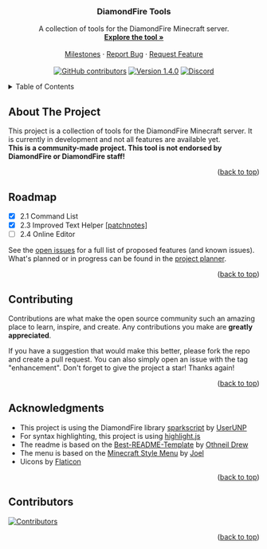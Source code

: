 <!-- Improved compatibility of back to top link: See: https://github.com/othneildrew/Best-README-Template/pull/73 -->
<a name="readme-top"></a>

<!-- PROJECT LOGO -->
<br/>
<div align="center">
<!-- <a href="https://github.com/github_username/repo_name">
    <img src="data/images/logo.png" alt="Logo" width="auto" height="80">
</a> -->

<h3 align="center">DiamondFire Tools</h3>

<p align="center">
    A collection of tools for the DiamondFire Minecraft server.
    <br/>
    <a href="http://dftools.rf.gd"><strong>Explore the tool »</strong></a>
    <br/>
    <br/>
    <a href="https://github.com/Racooder/DiamondFire-Tools/milestones">Milestones</a>
    ·
    <a href="https://github.com/Racooder/DiamondFire-Tools/issues/new?assignees=&labels=bug&template=bug_report.yaml&title=%5BBug%5D%3A+">Report Bug</a>
    ·
    <a href="https://github.com/Racooder/DiamondFire-Tools/issues/new?assignees=&labels=enhancement&template=feature_request.yaml&title=%5BFeature%5D%3A+">Request Feature</a>
    <br/>
    <br/>
    <a href="https://github.com/Racooder/DiamondFire-Tools/graphs/contributors"><img alt="GitHub contributors" src="https://img.shields.io/github/contributors/racooder/diamondfire-tools?color=%2358A6FF&logo=GitHub&style=for-the-badge"></a>
    <a href="https://dftools.rf.gd/"><img alt="Version 1.4.0" src="https://img.shields.io/badge/VERSION-1.4.0-%20%20%20%20%2358A6FF?style=for-the-badge"></a>
    <a href="https://discord.com/invite/gqWpQnkN5h"><img alt="Discord" src="https://img.shields.io/discord/651800564966883328?color=%2358A6FF&label=discord&logo=Discord&style=for-the-badge"></a>
</p>
</div>

<!-- TABLE OF CONTENTS -->
<details>
    <summary>Table of Contents</summary>
    <ol>
        <li><a href="#about-the-project">About The Project</a></li>
        <li><a href="#roadmap">Roadmap</a></li>
        <li><a href="#contributing">Contributing</a></li>
        <li><a href="#acknowledgments">Acknowledgments</a></li>
        <li><a href="#contributors">Contributors</a></li>
    </ol>
</details>

<!-- ABOUT THE PROJECT -->
## About The Project

This project is a collection of tools for the DiamondFire Minecraft server. It is currently in development and not all features are available yet.
<br/>
<strong>This is a community-made project. This tool is not endorsed by DiamondFire or DiamondFire staff!</strong>

<p align="right">(<a href="#readme-top">back to top</a>)</p>

<!-- ROADMAP -->
## Roadmap

- [x] 2.1 Command List
- [x] 2.3 Improved Text Helper [\[patchnotes\]](https://github.com/Racooder/DiamondFire-Tools/pull/43)
- [ ] 2.4 Online Editor

See the [open issues](https://github.com/github_username/repo_name/issues) for a full list of proposed features (and known issues).
What's planned or in progress can be found in the [project planner](https://github.com/users/Racooder/projects/7/views/1).

<p align="right">(<a href="#readme-top">back to top</a>)</p>

<!-- CONTRIBUTING -->
## Contributing

Contributions are what make the open source community such an amazing place to learn, inspire, and create. Any contributions you make are **greatly appreciated**.

If you have a suggestion that would make this better, please fork the repo and create a pull request. You can also simply open an issue with the tag "enhancement".
Don't forget to give the project a star! Thanks again!

<p align="right">(<a href="#readme-top">back to top</a>)</p>

<!-- ACKNOWLEDGMENTS -->
## Acknowledgments

* This project is using the DiamondFire library [sparkscript](https://github.com/UserUNP/sparkscript) by [UserUNP](https://github.com/UserUNP)
* For syntax highlighting, this project is using [highlight.js](https://highlightjs.org/)
* The readme is based on the [Best-README-Template](https://github.com/othneildrew/Best-README-Template) by [Othneil Drew](https://github.com/othneildrew)
* The menu is based on the [Minecraft Style Menu](https://codepen.io/joexmdq/pen/EOMLzg) by [Joel](https://codepen.io/joexmdq)
* Uicons by [Flaticon](https://www.flaticon.com/uicons)

<p align="right">(<a href="#readme-top">back to top</a>)</p>

<!-- CONTRIBUTORS -->
## Contributors

[![Contributors][contributors-image]][contributors-link]

[contributors-image]: https://contrib.rocks/image?repo=racooder/diamondfire-tools
[contributors-link]: https://github.com/racooder/diamondfire-tools/graphs/contributors

<p align="right">(<a href="#readme-top">back to top</a>)</p>
